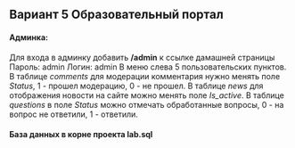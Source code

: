 ## Вариант 5 Образовательный портал

#### Админка:
Для входа в админку добавить **/admin** к ссылке дамашней страницы
Пароль: admin
Логин: admin
В меню слева 5 пользовательских пунктов. В таблице *comments* для модерации комментария нужно менять поле *Status*, 1 - прошел модерацию, 0 - не прошел. В таблице *news* для отображения новости на сайте можно менять поле *Is_active*. В таблице *questions* в поле *Status* можно отмечать обработанные вопросы, 0 - на вопрос не ответили, 1 - ответили.
####  База данных в корне проекта lab.sql
